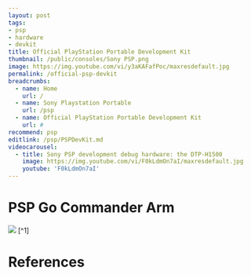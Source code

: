 ```yaml
---
layout: post
tags: 
- psp
- hardware
- devkit
title: Official PlayStation Portable Development Kit
thumbnail: /public/consoles/Sony PSP.png
image: https://img.youtube.com/vi/y3aKAFafPoc/maxresdefault.jpg
permalink: /official-psp-devkit
breadcrumbs:
  - name: Home
    url: /
  - name: Sony Playstation Portable
    url: /psp
  - name: Official PlayStation Portable Development Kit
    url: #
recommend: psp
editlink: /psp/PSPDevKit.md
videocarousel:
  - title: Sony PSP development debug hardware: the DTP-H1500
    image: https://img.youtube.com/vi/F0kLdmOn7aI/maxresdefault.jpg
    youtube: 'F0kLdmOn7aI'
---
```


# PSP Go Commander Arm
<img src="/images/PSPGoSDK.jpg" />
[^1]

# References
[^1]: http://develop.scee.net/files/presentations/acgirussia/Hardware_Overview_ACGI_09.pdf
